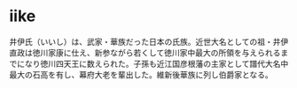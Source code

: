 # iike

井伊氏（いいし）は、武家・華族だった日本の氏族。近世大名としての祖・井伊直政は徳川家康に仕え、新参ながら若くして徳川家中最大の所領を与えられるまでになり徳川四天王に数えられた。子孫も近江国彦根藩の主家として譜代大名中最大の石高を有し、幕府大老を輩出した。維新後華族に列し伯爵家となる。